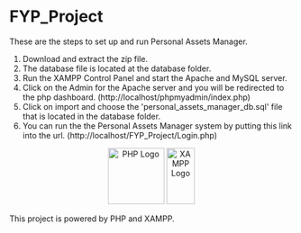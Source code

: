 # FYP_Project

These are the steps to set up and run Personal Assets Manager.

1. Download and extract the zip file.
2. The database file is located at the database folder.
3. Run the XAMPP Control Panel and start the Apache and MySQL server.
4. Click on the Admin for the Apache server and you will be redirected to the php dashboard. (http://localhost/phpmyadmin/index.php)
5. Click on import and choose the 'personal_assets_manager_db.sql' file that is located in the database folder.
6. You can run the the Personal Assets Manager system by putting this link into the url. (http://localhost/FYP_Project/Login.php)

<p align="center">
  <img src="https://www.php.net/images/logos/new-php-logo.svg" alt="PHP Logo" width="100" height="100">
  <img src="https://www.apachefriends.org/images/xampp-logo-ac950edf.svg" alt="XAMPP Logo" width="50" height="100">
</p>

This project is powered by PHP and XAMPP.